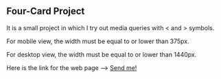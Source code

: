 ## Four-Card Project

It is a small project in which I try out media queries with < and > symbols.

For mobile view, the width must be equal to or lower than 375px.

For desktop view, the width must be equal to or lower than 1440px.

Here is the link for the web page --> [Send me!](https://erensaritas6.github.io/Four-Card/)
